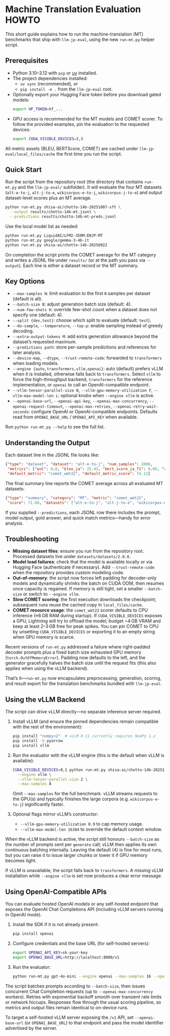 # Machine Translation Evaluation HOWTO

This short guide explains how to run the machine-translation (MT) benchmarks that ship with `llm-jp-eval`, using the new `run-mt.py` helper script.

## Prerequisites
- Python 3.10–3.12 with `pip` or [uv](https://docs.astral.sh/uv/) installed.
- The project dependencies installed:
  - `uv sync` (recommended), or
  - `pip install -e .` from the `llm-jp-eval` root.
- Optionally export your Hugging Face token before you download gated models:
  ```bash
  export HF_TOKEN=hf_...
  ```
- GPU access is recommended for the MT models and COMET scorer. To follow the provided examples, pin the evaluation to the requested devices:
  ```bash
  export CUDA_VISIBLE_DEVICES=2,3
  ```

All metric assets (BLEU, BERTScore, COMET) are cached under `llm-jp-eval/local_files/cache` the first time you run the script.

## Quick Start
Run the script from the repository root (the directory that contains `run-mt.py` and the `llm-jp-eval/` subfolder). It will evaluate the four MT datasets (`alt-e-to-j`, `alt-j-to-e`, `wikicorpus-e-to-j`, `wikicorpus-j-to-e`) and output dataset-level scores plus an MT average.

```bash
python run-mt.py shisa-ai/chotto-14b-20251007-sft \
  --output results/chotto-14b-mt.jsonl \
  --predictions results/chotto-14b-mt-preds.jsonl
```

Use the local model list as needed:
```bash
python run-mt.py LiquidAI/LFM2-350M-ENJP-MT
python run-mt.py google/gemma-3-4b-it
python run-mt.py shisa-ai/chotto-14b-20250922
```

On completion the script prints the COMET average for the MT category and writes a JSONL file under `results/` (or at the path you pass via `--output`). Each line is either a dataset record or the MT summary.

## Key Options
- `--max-samples N`: limit evaluation to the first `N` samples per dataset (default is all).
- `--batch-size B`: adjust generation batch size (default: 4).
- `--num-few-shots K`: override few-shot count when a dataset does not specify one (default: 4).
- `--split {dev,test}`: choose which split to evaluate (default: `test`).
- `--do-sample`, `--temperature`, `--top-p`: enable sampling instead of greedy decoding.
- `--extra-output-tokens M`: add extra generation allowance beyond the dataset’s requested maximum.
- `--predictions path`: store per-sample predictions and references for later analysis.
- `--device-map`, `--dtype`, `--trust-remote-code`: forwarded to `transformers` when loading models.
- `--engine {auto,transformers,vllm,openai}`: auto (default) prefers vLLM when it is installed, otherwise falls back to `transformers`. Select `vllm` to force the high-throughput backend, `transformers` for the reference implementation, or `openai` to call an OpenAI-compatible endpoint.
- `--vllm-tensor-parallel-size N`, `--vllm-gpu-memory-utilization F`, `--vllm-max-model-len L`: optional knobs when `--engine vllm` is active.
- `--openai-base-url`, `--openai-api-key`, `--openai-max-concurrency`, `--openai-request-timeout`, `--openai-max-retries`, `--openai-retry-wait-seconds`: configure OpenAI or OpenAI-compatible endpoints. Defaults read from `OPENAI_BASE_URL` / `OPENAI_API_KEY` when available.

Run `python run-mt.py --help` to see the full list.

## Understanding the Output
Each dataset line in the JSONL file looks like:
```json
{"type": "dataset", "dataset": "alt-e-to-j", "num_samples": 2000,
 "metrics": {"ool": 0.0, "bleu_ja": 25.43, "bert_score_ja_f1": 0.86, "comet_wmt22": 74.12},
 "default_metric": "comet_wmt22", "default_metric_score": 74.12}
```
The final summary line reports the COMET average across all evaluated MT datasets:
```json
{"type": "summary", "category": "MT", "metric": "comet_wmt22",
 "score": 71.88, "datasets": ["alt-e-to-j", "alt-j-to-e", "wikicorpus-e-to-j", "wikicorpus-j-to-e"]}
```

If you supplied `--predictions`, each JSONL row there includes the prompt, model output, gold answer, and quick match metrics—handy for error analysis.

## Troubleshooting
- **Missing dataset files**: ensure you run from the repository root. Processed datasets live under `datasets/datasets/2.0.0`.
- **Model load failures**: check that the model is available locally or via Hugging Face (authenticate if necessary). Add `--trust-remote-code` when the repository provides custom modeling code.
- **Out-of-memory**: the script now forces left padding for decoder-only models and dynamically shrinks the batch on CUDA OOM, then resumes once capacity is regained. If memory is still tight, set a smaller `--batch-size` or switch to `--engine vllm`.
- **Slow COMET scoring**: the first execution downloads the checkpoint; subsequent runs reuse the cached copy in `local_files/cache`.
- **COMET resource usage**: the `comet_wmt22` scorer defaults to CPU inference (≈6 GB RAM during startup). If `CUDA_VISIBLE_DEVICES` exposes a GPU, Lightning will try to offload the model; budget ~4 GB VRAM and keep at least 2–3 GB free for peak spikes. You can pin COMET to CPU by unsetting `CUDA_VISIBLE_DEVICES` or exporting it to an empty string when GPU memory is scarce.

Recent versions of `run-mt.py` addressed a failure where right-padded decoder prompts plus a fixed batch size exhausted GPU memory (`torch.OutOfMemoryError`). Padding now defaults to the left, and the generator gracefully halves the batch size until the request fits (this also applies when using the vLLM backend).

That’s it—`run-mt.py` now encapsulates preprocessing, generation, scoring, and result export for the translation benchmarks bundled with `llm-jp-eval`.

## Using the vLLM Backend
The script can drive vLLM directly—no separate inference server required.

1. Install vLLM (and ensure the pinned dependencies remain compatible with the rest of the environment):
   ```bash
   pip install "numpy<2"  # vLLM 0.11 currently requires NumPy 1.x
   pip install -U pyarrow
   pip install vllm
   ```
2. Run the evaluator with the vLLM engine (this is the default when vLLM is available):
   ```bash
   CUDA_VISIBLE_DEVICES=0,1 python run-mt.py shisa-ai/chotto-14b-20251007-dpo-openrlhf \
     --engine vllm \
     --vllm-tensor-parallel-size 2 \
     --max-samples 8
   ```
   Omit `--max-samples` for the full benchmark. vLLM streams requests to the GPU(s) and typically finishes the large corpora (e.g. `wikicorpus-e-to-j`) significantly faster.

3. Optional flags mirror vLLM’s constructor:
   - `--vllm-gpu-memory-utilization 0.9` to cap memory usage.
   - `--vllm-max-model-len 16384` to override the default context window.

When the vLLM backend is active, the script still honours `--batch-size` as the number of prompts sent per `generate` call; vLLM then applies its own continuous batching internally. Leaving the default (4) is fine for most runs, but you can raise it to issue larger chunks or lower it if GPU memory becomes tight.

If vLLM is unavailable, the script falls back to `transformers`. A missing vLLM installation while `--engine vllm` is set now produces a clear error message.

## Using OpenAI-Compatible APIs
You can evaluate hosted OpenAI models or any self-hosted endpoint that exposes the OpenAI Chat Completions API (including vLLM servers running in OpenAI mode).

1. Install the SDK if it is not already present:
   ```bash
   pip install openai
   ```
2. Configure credentials and the base URL (for self-hosted servers):
   ```bash
   export OPENAI_API_KEY=sk-your-key
   export OPENAI_BASE_URL=http://localhost:8000/v1
   ```
3. Run the evaluator:
   ```bash
   python run-mt.py gpt-4o-mini --engine openai --max-samples 16 --openai-max-concurrency 8
   ```

The script batches prompts according to `--batch-size`, then issues concurrent Chat Completion requests (up to `--openai-max-concurrency` workers). Retries with exponential backoff smooth over transient rate limits or network hiccups. Responses flow through the usual scoring pipeline, so metrics and output files remain identical to on-device runs.

To target a self-hosted vLLM server exposing the `/v1` API, set `--openai-base-url` (or `OPENAI_BASE_URL`) to that endpoint and pass the model identifier advertised by the server.
